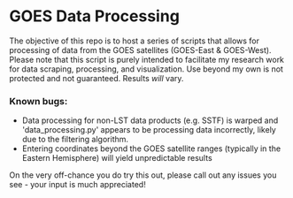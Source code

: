 # GOES Data Processing

The objective of this repo is to host a series of scripts that allows for processing of data from the GOES satellites (GOES-East & GOES-West). Please note that this script is purely intended to facilitate my research work for data scraping, processing, and visualization. Use beyond my own is not protected and not guaranteed. Results *will* vary.

### Known bugs:
* Data processing for non-LST data products (e.g. SSTF) is warped and 'data_processing.py' appears to be processing data incorrectly, likely due to the filtering algorithm.
* Entering coordinates beyond the GOES satellite ranges (typically in the Eastern Hemisphere) will yield unpredictable results

On the very off-chance you do try this out, please call out any issues you see - your input is much appreciated!
